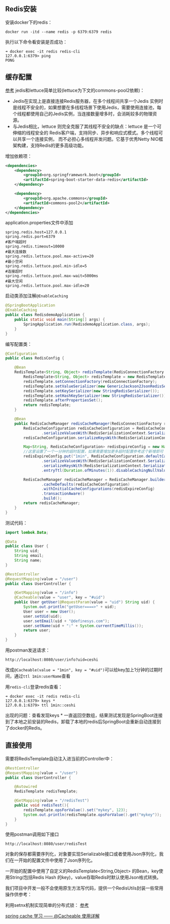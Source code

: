 ## Redis安装
安装docker下的redis：
```
docker run -itd --name redis -p 6379:6379 redis
```

执行以下命令看安装是否成功：
```
➜ docker exec -it redis redis-cli 
127.0.0.1:6379> ping
PONG
```

## 缓存配置
[参考](https://segmentfault.com/a/1190000039341264)
 jedis和lettuce简单比较(lettuce为下文的commons-pool2依赖)：
- Jedis在实现上是直接连接Redis服务器，在多个线程间共享一个Jedis 实例时是线程不安全的，如果想要在多线程场景下使用Jedis，需要使用连接池，每个线程都使用自己的Jedis实例，当连接数量增多时，会消耗较多的物理资源。
- 与Jedis相比，lettuce 则完全克服了其线程不安全的缺点：lettuce 是一个可伸缩的线程安全的 Redis客户端，支持同步、异步和响应式模式。多个线程可以共享一个连接实例， 而不必担心多线程并发问题。它基于优秀Netty NIO框架构建，支持Redis的更多高级功能。

增加依赖项：
```xml
<dependencies>
	<dependency>
		<groupId>org.springframework.boot</groupId>
		<artifactId>spring-boot-starter-data-redis</artifactId>
	</dependency>

	<dependency>
		<groupId>org.apache.commons</groupId>
		<artifactId>commons-pool2</artifactId>
	</dependency>
</dependencies>
```

application.properties文件中添加
```
spring.redis.host=127.0.0.1
spring.redis.port=6379
#客户端超时
spring.redis.timeout=10000
#最大连接数
spring.redis.lettuce.pool.max-active=20
#最小空闲
spring.redis.lettuce.pool.min-idle=5
#连接超时
spring.redis.lettuce.pool.max-wait=5000ms
#最大空闲
spring.redis.lettuce.pool.max-idle=20
```

启动类添加注解`@EnableCaching`
```java
@SpringBootApplication
@EnableCaching
public class RedisdemoApplication {
    public static void main(String[] args) {
        SpringApplication.run(RedisdemoApplication.class, args);
    }
}
```

编写配置类：
```java
@Configuration
public class RedisConfig {

    @Bean
    RedisTemplate<String, Object> redisTemplate(RedisConnectionFactory redisConnectionFactory) {
        RedisTemplate<String, Object> redisTemplate = new RedisTemplate<>();
        redisTemplate.setConnectionFactory(redisConnectionFactory);
        redisTemplate.setValueSerializer(new GenericJackson2JsonRedisSerializer());
        redisTemplate.setKeySerializer(new StringRedisSerializer());
        redisTemplate.setHashKeySerializer(new StringRedisSerializer());
        redisTemplate.afterPropertiesSet();
        return redisTemplate;
    }

    @Bean
    public RedisCacheManager redisCacheManager(RedisConnectionFactory redisConnectionFactory) {
        RedisCacheConfiguration redisCacheConfiguration = RedisCacheConfiguration.defaultCacheConfig()
                .serializeValuesWith(RedisSerializationContext.SerializationPair.fromSerializer(new GenericJackson2JsonRedisSerializer()));
        redisCacheConfiguration.serializeKeysWith(RedisSerializationContext.SerializationPair.fromSerializer(new StringRedisSerializer()));

        Map<String, RedisCacheConfiguration> redisExpireConfig = new HashMap<>();
        //这里设置了一个一分钟的超时配置，如果需要增加更多超时配置参考这个新增即可
        redisExpireConfig.put("1min", RedisCacheConfiguration.defaultCacheConfig()
                .serializeValuesWith(RedisSerializationContext.SerializationPair.fromSerializer(new GenericJackson2JsonRedisSerializer()))
                .serializeKeysWith(RedisSerializationContext.SerializationPair.fromSerializer(new StringRedisSerializer()))
                .entryTtl(Duration.ofMinutes(1)).disableCachingNullValues());

        RedisCacheManager redisCacheManager = RedisCacheManager.builder(RedisCacheWriter.nonLockingRedisCacheWriter(redisConnectionFactory))
                .cacheDefaults(redisCacheConfiguration)
                .withInitialCacheConfigurations(redisExpireConfig)
                .transactionAware()
                .build();
        return redisCacheManager;
    }
}
```

测试代码：
```java
import lombok.Data;

@Data
public class User {
    String uid;
    String email;
    String name;
}
```

```java
@RestController
@RequestMapping(value = "/user")
public class UserController {

    @GetMapping(value = "/info")
    @Cacheable(value = "user", key = "#uid")
    public User getUser(@RequestParam(value = "uid") String uid) {
        System.out.println("getUser====>" + uid);
        User user = new User();
        user.setUid(uid);
        user.setEmail(uid + "@definesys.com");
        user.setName(uid + ":" + System.currentTimeMillis());
        return user;
    }
}
```

用postman发送请求：
```
http://localhost:8080/user/info?uid=ceshi
```

改成`@Cacheable(value = "1min", key = "#uid")`可以给key加上1分钟的过期时间，通过`ttl 1min:userName`查看

用`redis-cli`登录redis查看：
```
➜ docker exec -it redis redis-cli 
127.0.0.1:6379> keys *
127.0.0.1:6379> ttl 1min::ceshi
```

出现的问题：查看发现keys * 一直返回空数组，结果测试发现是SpringBoot连接到了本地之前安装的Redis，卸载了本地的redis后SpringBoot会重新自动连接到了docker的Redis。

## 直接使用
需要将RedisTemplate自动注入进当前的Controller中：

```java
@RestController
@RequestMapping(value = "/user")
public class UserController {

    @Autowired
    RedisTemplate redisTemplate;

    @GetMapping(value = "/redisTest")
    public void redisTest(){
        redisTemplate.opsForValue().set("mykey", 123);
        System.out.println(redisTemplate.opsForValue().get("mykey"));
    }
}
```

使用postman调用如下接口
```
http://localhost:8080/user/redisTest
```

对象的保存都需要序列化，对象要实现Serializable接口或者使用Json序列化，我们在一开始的配置文件中使用了Json序列化。

一开始的配置中使用了自定义的RedisTemplate<String,Object> 的Bean，key使用String(包括Redis Hash 的key)，value存取Redis时默认使用Json格式转换。

我们项目中开发一般不会使用原生方法写代码，提供一个RedisUtils封装一些常用操作供参考：

利用setnx机制实现简单的分布式锁：
[参考](https://www.jianshu.com/p/5b7296445a0e)

[spring cache 学习 —— @Cacheable 使用详解](https://www.cnblogs.com/coding-one/p/12401630.html)
